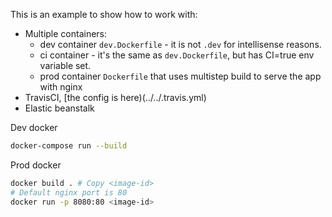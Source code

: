 This is an example to show how to work with:

- Multiple containers:
  - dev container `dev.Dockerfile` - it is not `.dev` for intellisense reasons.
  - ci container - it's the same as `dev.Dockerfile`, but has CI=true env variable set.
  - prod container `Dockerfile` that uses multistep build to serve the app with nginx
- TravisCI, [the config is here)(../../.travis.yml)
- Elastic beanstalk

Dev docker

```sh
docker-compose run --build
```

Prod docker

```sh
docker build . # Сopy <image-id>
# Default nginx port is 80
docker run -p 8080:80 <image-id>
```
